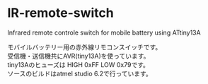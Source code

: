 # IR-remote-switch
Infrared remote controle switch for mobile battery using ATtiny13A  
  
モバイルバッテリー用の赤外線リモコンスイッチです。  
受信機・送信機共にAVR(tiny13A)を使っています。  
tiny13Aのヒューズは HIGH 0xFF LOW 0x79です。  
ソースのビルドはatmel studio 6.2で行っています。  

